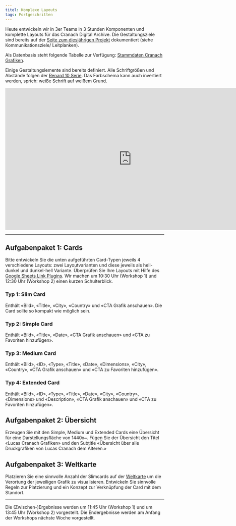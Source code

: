 ```yaml
---
titel: Komplexe Layouts
tags: Fortgeschritten
---
```


Heute entwickeln wir in 3er Teams in 3 Stunden Komponenten und komplette Layouts für das Cranach Digital Archive. Die Gestaltungsziele sind bereits auf der [Seite zum diesjährigen Projekt](https://th-koeln.github.io/mi-bachelor-screendesign/projekt-2019/) dokumentiert (siehe Kommunikationsziele/ Leitplanken).

Als Datenbasis steht folgende Tabelle zur Verfügung: [Stammdaten Cranach Grafiken](https://docs.google.com/spreadsheets/d/1T8-dNZ3tzjTfWEBIOKQ9T9W2DakeFC0ohKwd2e8o90Y/edit?usp=sharing).

Einige Gestaltungslemente sind bereits definiert. Alle Schriftgrößen und Abstände folgen der [Renard 10 Serie](https://en.wikipedia.org/wiki/Renard_series). Das Farbschema kann auch invertiert werden, sprich: weiße Schrift auf weißem Grund.

<iframe style="border: none;" width="800" height="450" src="https://www.figma.com/embed?embed_host=share&url=https%3A%2F%2Fwww.figma.com%2Ffile%2FedZxrUWHFScWr3jQhmGAxy%2FBase-v2-Copy%3Fnode-id%3D0%253A1" allowfullscreen></iframe>

---

## Aufgabenpaket 1: Cards

Bitte entwickeln Sie die unten aufgeführten Card-Typen jeweils 4 verschiedene Layouts: zwei Layoutvarianten und diese jeweils als hell-dunkel und dunkel-hell Variante. Überprüfen Sie Ihre Layouts mit Hilfe des [Google Sheets Link Plugins](https://www.figma.com/proto/VtXf9HikcehWB7FJrJmApl/Google-Sheets-Sync-%E2%80%93-Documentation?scaling=min-zoom&node-id=3%3A2). Wir machen um 10:30 Uhr (Workshop 1) und 12:30 Uhr (Workshop 2) einen kurzen Schulterblick.


### Typ 1: Slim Card
Enthält «Bild», «Title», «City», «Country» und «CTA Grafik anschauen». Die Card sollte so kompakt wie möglich sein.

### Typ 2: Simple Card
Enthält «Bild», «Title», «Date», «CTA Grafik anschauen» und «CTA zu Favoriten hinzufügen».

### Typ 3: Medium Card
Enthält «Bild», «ID», «Type», «Title», «Date», «Dimensions», «City», «Country», «CTA Grafik anschauen» und «CTA zu Favoriten hinzufügen».

### Typ 4: Extended Card
Enthält «Bild», «ID», «Type», «Title», «Date», «City», «Country», «Dimensions» und «Description», «CTA Grafik anschauen» und «CTA zu Favoriten hinzufügen».


## Aufgabenpaket 2: Übersicht

Erzeugen Sie mit den Simple, Medium und Extended Cards eine Übersicht für eine Darstellungsfläche von 1440x~. Fügen Sie der Übersicht den Titel «Lucas Cranach Grafiken» und den Subtitle «Übersicht über alle Druckgrafiken von Lucas Cranach dem Älteren.» 

## Aufgabenpaket 3: Weltkarte

Platzieren Sie eine sinnvolle Anzahl der Slimcards auf der [Weltkarte](../images/weltkarte.jpg) um die Verortung der jeweiligen Grafik zu visualisieren. Entwickeln Sie sinnvolle Regeln zur Platzierung und ein Konzept zur Verknüpfung der Card mit dem Standort.

---

Die (Zwischen-)Ergebnisse werden um 11:45 Uhr (Workshop 1) und um 13:45 Uhr (Workshop 2) vorgestellt. Die Endergebnisse werden am Anfang der Workshops nächste Woche vorgestellt.


